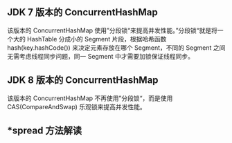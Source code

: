 ## JDK 7 版本的 ConcurrentHashMap

该版本的 ConcurrentHashMap 使用”分段锁“来提高并发性能。”分段锁“就是将一个大的 HashTable 分成小的 Segment 片段，根据哈希函数 hash(key.hashCode()) 来决定元素存放在哪个 Segment，不同的 Segment 之间无需考虑线程同步问题，同一 Segment 中才需要加锁保证线程同步。

## JDK 8 版本的 ConcurrentHashMap

该版本的 ConcurrentHashMap 不再使用”分段锁“，而是使用 CAS(CompareAndSwap) 乐观锁来提高并发性能。

## *spread 方法解读



